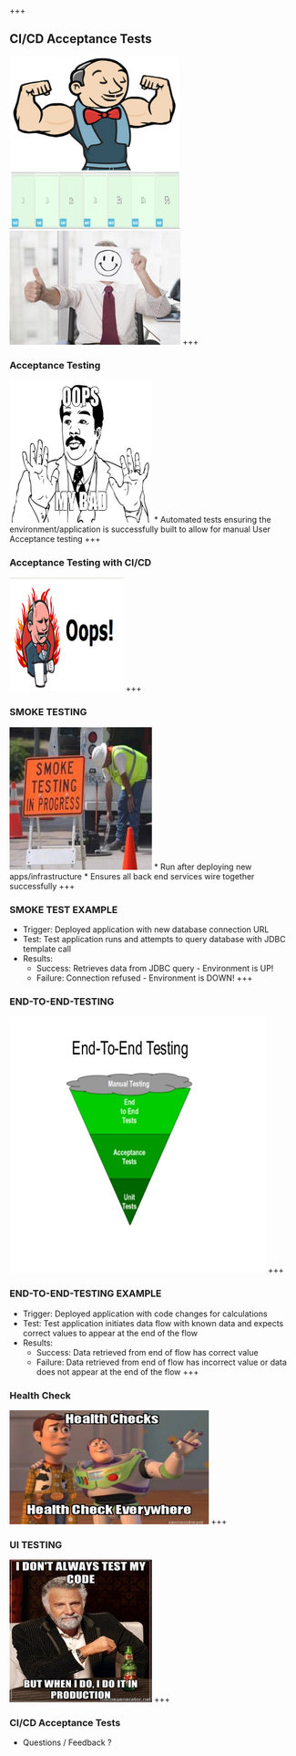 +++
## CI/CD Acceptance Tests
<img src="./assets/championJenkins.jpeg" width="300" height="200"/>
<img src="./assets/passingJenkins.jpg" width="300" height="100"/>
<img src="./assets/yay.jpg" width="300" height="200"/>
+++

### Acceptance Testing
<img src="./assets/oops.jpg" width="250" height="250"/>
  * Automated tests ensuring the environment/application is successfully built to allow for manual User Acceptance testing
+++

### Acceptance Testing with CI/CD
<img src="./assets/devilJenkins.png" width="200" height="200"/>
+++

### SMOKE TESTING
<img src="./assets/smoketest.jpg" width="250" height="250"/>
  * Run after deploying new apps/infrastructure
  * Ensures all back end services wire together successfully
+++

### SMOKE TEST EXAMPLE
  * Trigger: Deployed application with new database connection URL
  * Test: Test application runs and attempts to query database with JDBC template call
  * Results:
    * Success: Retrieves data from JDBC query - Environment is UP!
    * Failure: Connection refused - Environment is DOWN!
+++

### END-TO-END-TESTING
<img src="./assets/endToEnd.jpg" width="450" height="450"/>
+++

### END-TO-END-TESTING EXAMPLE
  * Trigger: Deployed application with code changes for calculations
  * Test: Test application initiates data flow with known data and expects correct values to appear at the end of the flow
  * Results:
    * Success: Data retrieved from end of flow has correct value
    * Failure: Data retrieved from end of flow has incorrect value or data does not appear at the end of the flow
+++

### Health Check
<img src="./assets/health_check.jpg" width="350" height="200"/>
+++

### UI TESTING
<img src="./assets/dont-always-test.jpg" width="250" height="250" />
+++

### CI/CD Acceptance Tests
  * Questions / Feedback ?
